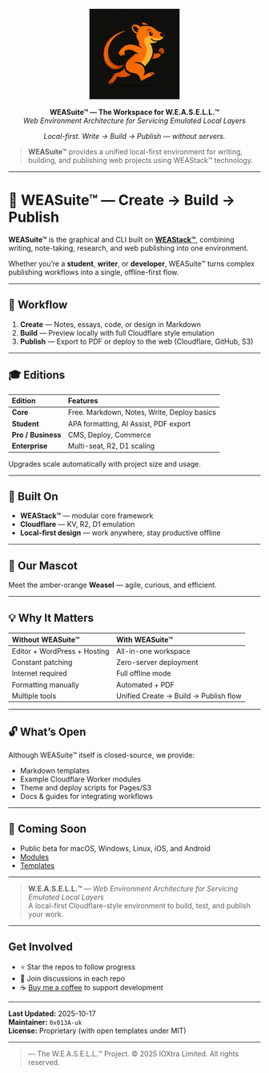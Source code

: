<p align="center">
  <img src="weasel.png" width="180" alt="WEAStack™ — Web Environment Architecture">
<p align="center">
  <b>WEASuite™ — The Workspace for W.E.A.S.E.L.L.™</b><br>
  <i>Web Environment Architecture for Servicing Emulated Local Layers</i>
</p>

<p align="center">
  <em>Local-first. Write → Build → Publish — without servers.</em>
</p>

> **WEASuite™** provides a unified local-first environment for writing, building, and publishing web projects using WEAStack™ technology.
---


# 🧰 WEASuite™ — Create → Build → Publish

**WEASuite™** is the graphical and CLI built on [**WEAStack™**](../../../WEAStack), combining writing, note-taking, research, and web publishing into one environment.

Whether you’re a **student**, **writer**, or **developer**, WEASuite™ turns complex publishing workflows into a single, offline-first flow.

---

## 🧭 Workflow

1. **Create** — Notes, essays, code, or design in Markdown  
2. **Build** — Preview locally with full Cloudflare style emulation  
3. **Publish** — Export to PDF or deploy to the web (Cloudflare, GitHub, S3)

---

## 🎓 Editions

| Edition | Features |
| :-- | :-- |
| **Core** | Free. Markdown, Notes, Write, Deploy basics |
| **Student** | APA formatting, AI Assist, PDF export |
| **Pro / Business** | CMS, Deploy, Commerce |
| **Enterprise** | Multi-seat, R2, D1 scaling |

Upgrades scale automatically with project size and usage.

---

## 🧠 Built On

* **WEAStack™** — modular core framework  
* **Cloudflare** — KV, R2, D1 emulation  
* **Local-first design** — work anywhere, stay productive offline  

---

## 🦦 Our Mascot

Meet the amber-orange **Weasel** — agile, curious, and efficient.  

---

## 💡 Why It Matters

| Without WEASuite™ | With WEASuite™ |
| :-- | :-- |
| Editor + WordPress + Hosting | All-in-one workspace |
| Constant patching | Zero-server deployment |
| Internet required | Full offline mode |
| Formatting manually | Automated + PDF |
| Multiple tools | Unified Create → Build → Publish flow |

---

## 🔓 What’s Open

Although WEASuite™ itself is closed-source, we provide:

* Markdown templates  
* Example Cloudflare Worker modules  
* Theme and deploy scripts for Pages/S3  
* Docs & guides for integrating workflows

---

## 🚀 Coming Soon

* Public beta for macOS, Windows, Linux, iOS, and Android  
* [Modules](../../../WEASuite-Modules)
* [Templates](../../../WEASuite-Templates)

---

> **W.E.A.S.E.L.L.™** — *Web Environment Architecture for Servicing Emulated Local Layers*  
> A local-first Cloudflare-style environment to build, test, and publish your work.

---

## Get Involved
- ⭐ Star the repos to follow progress  
- 💬 Join discussions in each repo  
- ☕ [Buy me a coffee](https://buymeacoffee.com/ioxtra) to support development

---
**Last Updated:** 2025-10-17  
**Maintainer:** `0x013A-uk`  
**License:** Proprietary (with open templates under MIT)

---

> — The W.E.A.S.E.L.L.™ Project. © 2025 IOXtra Limited. All rights reserved.
